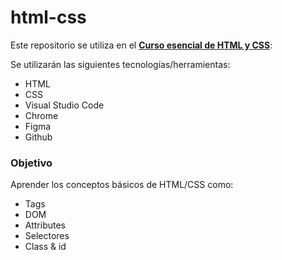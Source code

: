 # html-css

Este repositorio se utiliza en el [**Curso esencial de HTML y CSS**](https://leonidasesteban.com/cursos/html-css-fundamentos):

Se utilizarán las siguientes tecnologías/herramientas:
- HTML
- CSS
- Visual Studio Code
- Chrome
- Figma
- Github


### Objetivo
Aprender los conceptos básicos de HTML/CSS como:
- Tags
- DOM
- Attributes
- Selectores
- Class & id
